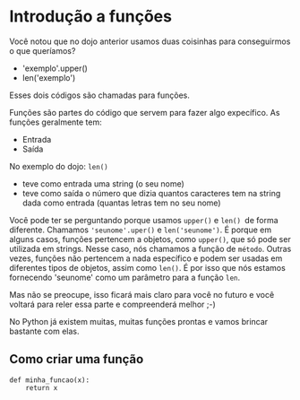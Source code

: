 # Introdução a funções

Você notou que no dojo anterior usamos duas coisinhas para conseguirmos o que queríamos?
* 'exemplo'.upper()
* len('exemplo')

Esses dois códigos são chamadas para funções. 

Funções são partes do código que servem para fazer algo expecífico. As funções geralmente tem:
* Entrada
* Saída

No exemplo do dojo: ```len()```
* teve como entrada uma string (o seu nome)
* teve como saída o número que dizia quantos caracteres tem na string dada como entrada (quantas letras tem no seu nome)

Você pode ter se perguntando porque usamos ```upper()``` e ```len() ```de forma diferente. Chamamos ```'seunome'.uper()``` e ```len('seunome')```. 
É porque  em alguns casos, funções pertencem a objetos, como ```upper()```, que só pode ser utilizada em strings. Nesse caso, nós chamamos a função de ```método```. Outras vezes, funções não pertencem a nada específico e podem ser usadas em diferentes tipos de objetos, assim como ```len()```. É por isso que nós estamos fornecendo 'seunome' como um parâmetro para a função ```len```.

Mas não se preocupe, isso ficará mais claro para você no futuro e você voltará para reler essa parte e compreenderá melhor ;-) 


No Python já existem muitas, muitas funções prontas e vamos brincar bastante com elas. 

## Como criar uma função

```
def minha_funcao(x):
    return x
```